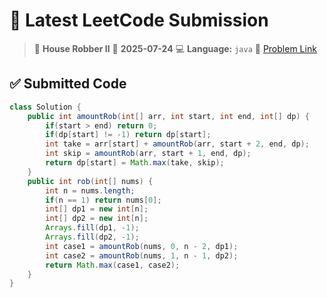 # 🧠 Latest LeetCode Submission

> 📌 **House Robber II**
> 📅 **2025-07-24**
> 💻 **Language:** `java`
> 🔗 [Problem Link](https://leetcode.com/problems/house-robber-ii/)

## ✅ Submitted Code

```java
class Solution {
    public int amountRob(int[] arr, int start, int end, int[] dp) {
        if(start > end) return 0;
        if(dp[start] != -1) return dp[start];
        int take = arr[start] + amountRob(arr, start + 2, end, dp);
        int skip = amountRob(arr, start + 1, end, dp);
        return dp[start] = Math.max(take, skip);
    }
    public int rob(int[] nums) {
        int n = nums.length;
        if(n == 1) return nums[0];
        int[] dp1 = new int[n];
        int[] dp2 = new int[n];
        Arrays.fill(dp1, -1);
        Arrays.fill(dp2, -1);
        int case1 = amountRob(nums, 0, n - 2, dp1); 
        int case2 = amountRob(nums, 1, n - 1, dp2);  
        return Math.max(case1, case2);
    }
}

```

<!-- Updated: 2025-07-25 10:45:38.694543 -->
